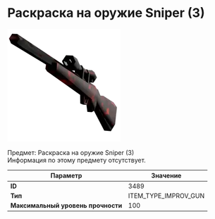 # Раскраска на оружие Sniper (3)

![Item Image](../img/3489.webp?raw=true)

Предмет: Раскраска на оружие Sniper (3)<br>Информация по этому предмету отсутствует.


| Параметр | Значение |
|----------|----------|
| **ID** | 3489 |
| **Тип** | ITEM_TYPE_IMPROV_GUN |
| **Максимальный уровень прочности** | 100 |

